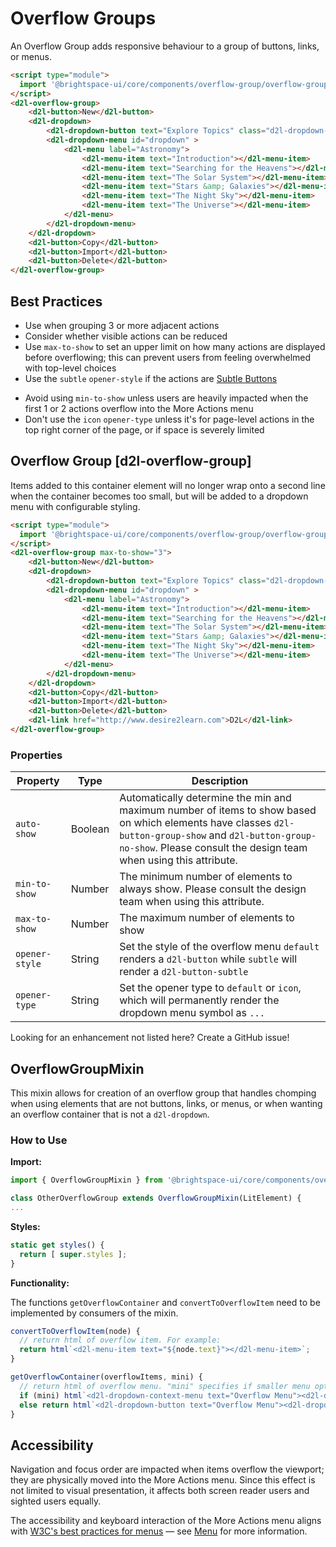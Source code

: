 # Overflow Groups
An Overflow Group adds responsive behaviour to a group of buttons, links, or menus.

<!-- docs: demo autoSize:false display:block size:small -->
```html
<script type="module">
  import '@brightspace-ui/core/components/overflow-group/overflow-group.js';
</script>
<d2l-overflow-group>
	<d2l-button>New</d2l-button>
	<d2l-dropdown>
		<d2l-dropdown-button text="Explore Topics" class="d2l-dropdown-opener"></button>
		<d2l-dropdown-menu id="dropdown" >
			<d2l-menu label="Astronomy">
				<d2l-menu-item text="Introduction"></d2l-menu-item>
				<d2l-menu-item text="Searching for the Heavens"></d2l-menu-item>
				<d2l-menu-item text="The Solar System"></d2l-menu-item>
				<d2l-menu-item text="Stars &amp; Galaxies"></d2l-menu-item>
				<d2l-menu-item text="The Night Sky"></d2l-menu-item>
				<d2l-menu-item text="The Universe"></d2l-menu-item>
			</d2l-menu>
		</d2l-dropdown-menu>
	</d2l-dropdown>
	<d2l-button>Copy</d2l-button>
	<d2l-button>Import</d2l-button>
	<d2l-button>Delete</d2l-button>
</d2l-overflow-group>
```
## Best Practices

<!-- docs: start best practices -->
<!-- docs: start dos -->
* Use when grouping 3 or more adjacent actions
* Consider whether visible actions can be reduced
* Use `max-to-show` to set an upper limit on how many actions are displayed before overflowing; this can prevent users from feeling overwhelmed with top-level choices
* Use the `subtle` `opener-style` if the actions are [Subtle Buttons](../../components/button#d2l-button-subtle)
<!-- docs: end dos -->

<!-- docs: start donts -->
* Avoid using `min-to-show` unless users are heavily impacted when the first 1 or 2 actions overflow into the More Actions menu
* Don't use the `icon` `opener-type` unless it's for page-level actions in the top right corner of the page, or if space is severely limited
<!-- docs: end donts -->
<!-- docs: end best practices -->

## Overflow Group [d2l-overflow-group]

Items added to this container element will no longer wrap onto a second line when the container becomes too small, but will be added to a dropdown menu with configurable styling.

<!-- docs: demo code properties name:d2l-overflow-group sandboxTitle:'Overflow Group' autoSize:false display:block size:small -->
```html
<script type="module">
  import '@brightspace-ui/core/components/overflow-group/overflow-group.js';
</script>
<d2l-overflow-group max-to-show="3">
	<d2l-button>New</d2l-button>
	<d2l-dropdown>
		<d2l-dropdown-button text="Explore Topics" class="d2l-dropdown-opener"></button>
		<d2l-dropdown-menu id="dropdown" >
			<d2l-menu label="Astronomy">
				<d2l-menu-item text="Introduction"></d2l-menu-item>
				<d2l-menu-item text="Searching for the Heavens"></d2l-menu-item>
				<d2l-menu-item text="The Solar System"></d2l-menu-item>
				<d2l-menu-item text="Stars &amp; Galaxies"></d2l-menu-item>
				<d2l-menu-item text="The Night Sky"></d2l-menu-item>
				<d2l-menu-item text="The Universe"></d2l-menu-item>
			</d2l-menu>
		</d2l-dropdown-menu>
	</d2l-dropdown>
	<d2l-button>Copy</d2l-button>
	<d2l-button>Import</d2l-button>
	<d2l-button>Delete</d2l-button>
	<d2l-link href="http://www.desire2learn.com">D2L</d2l-link>
</d2l-overflow-group>
```

<!-- docs: start hidden content -->
### Properties

| Property | Type | Description |
|--|--|--|
| `auto-show` | Boolean | Automatically determine the min and maximum number of items to show based on which elements have classes `d2l-button-group-show` and `d2l-button-group-no-show`. Please consult the design team when using this attribute. |
| `min-to-show` | Number | The minimum number of elements to always show. Please consult the design team when using this attribute. |
| `max-to-show` | Number | The maximum number of elements to show |
| `opener-style` | String | Set the style of the overflow menu `default` renders a `d2l-button` while `subtle` will render a `d2l-button-subtle`|
| `opener-type` | String | Set the opener type to `default` or `icon`, which will permanently render the dropdown menu symbol as `...` |

Looking for an enhancement not listed here? Create a GitHub issue!
<!-- docs: end hidden content -->

## OverflowGroupMixin
This mixin allows for creation of an overflow group that handles chomping when using elements that are not buttons, links, or menus, or when wanting an overflow container that is not a `d2l-dropdown`.

### How to Use

**Import:**
```javascript
import { OverflowGroupMixin } from '@brightspace-ui/core/components/overflow-group/overflow-group-mixin.js';

class OtherOverflowGroup extends OverflowGroupMixin(LitElement) {
...
```

**Styles:**

```javascript
static get styles() {
  return [ super.styles ];
}
```

**Functionality:**

The functions `getOverflowContainer` and `convertToOverflowItem` need to be implemented by consumers of the mixin.

```javascript
convertToOverflowItem(node) {
  // return html of overflow item. For example:
  return html`<d2l-menu-item text="${node.text}"></d2l-menu-item>`;
}

getOverflowContainer(overflowItems, mini) {
  // return html of overflow menu. "mini" specifies if smaller menu option should be used, where applicable. For example:
  if (mini) html`<d2l-dropdown-context-menu text="Overflow Menu"><d2l-dropdown-menu>${overflowItems}</d2l-dropdown-menu></d2l-dropdown-context-menu>`;
  else return html`<d2l-dropdown-button text="Overflow Menu"><d2l-dropdown-menu>${overflowItems}</d2l-dropdown-menu></d2l-dropdown-button>`;
}
```

## Accessibility

Navigation and focus order are impacted when items overflow the viewport; they are physically moved into the More Actions menu. Since this effect is not limited to visual presentation, it affects both screen reader users and sighted users equally.

The accessibility and keyboard interaction of the More Actions menu aligns with [W3C's best practices for menus](https://www.w3.org/WAI/ARIA/apg/patterns/menubar/) — see [Menu](../menu) for more information.